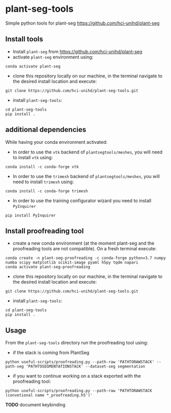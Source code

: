 # plant-seg-tools
Simple python tools for plant-seg https://github.com/hci-unihd/plant-seg

## Install tools
* Install `plant-seg` from https://github.com/hci-unihd/plant-seg
* activate `plant-seg` environment using:
```
conda activate plant-seg
```
* clone this repository locally on our machine, in the terminal navigate to the desired install location and execute:
```
git clone https://github.com/hci-unihd/plant-seg-tools.git
```
* install `plant-seg-tools`:
```
cd plant-seg-tools
pip install .
```

## additional dependencies
While having your conda environment activated:
* In order to use the `vtk` backend of `plantsegtools/meshes`, you will need to install `vtk` using:
```
conda install -c conda-forge vtk
```
* In order to use the `trimesh` backend of `plantsegtools/meshes`, you will need to install `trimesh` using:
```
conda install -c conda-forge trimesh
```
* In order to use the training configurator wizard you need to install `PyInquirer`
```
pip install PyInquirer
```

## Install proofreading tool
* create a new conda environment (at the moment plant-seg and the proofreading tools are not compatible). 
On a fresh terminal execute:
```
conda create -n plant-seg-proofreading -c conda-forge python=3.7 numpy numba scipy matplotlib scikit-image pyaml h5py tqdm napari
conda activate plant-seg-proofreading
```
* clone this repository locally on our machine, in the terminal navigate to the desired install location and execute:
```
git clone https://github.com/hci-unihd/plant-seg-tools.git
```
* install `plant-seg-tools`:
```
cd plant-seg-tools
pip install .
```

## Usage
From the `plant-seg-tools` directory run the proofreading tool using:
* if the stack is coming from PlantSeg
```
python useful-scripts/proofreading.py --path-raw 'PATHTORAWSTACK' --path-seg 'PATHTOSEGMENTATIONSTACK' --dataset-seg segmentation
```
* if you want to continue working on a stack exported with the proofreading tool:
```
python useful-scripts/proofreading.py --path-raw 'PATHTORAWSTACK (convetional name *_proofreading.h5')'
```
**TODO** document keybinding